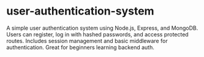 # user-authentication-system
A simple user authentication system using Node.js, Express, and MongoDB. Users can register, log in with hashed passwords, and access protected routes. Includes session management and basic middleware for authentication. Great for beginners learning backend auth.
